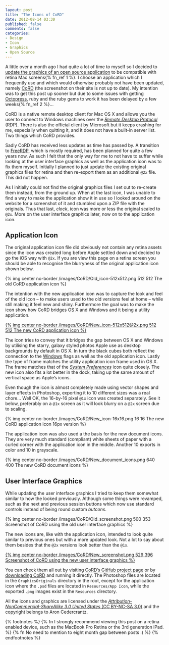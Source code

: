 ```yaml
---
layout: post
title: "The Icons of CoRD"
date: 2012-08-14 03:30
published: false
comments: false
categories: 
- Design
- Icon
- Graphics
- Open Source
---
```

A little over a month ago I had quite a lot of time to myself so I decided to [update the graphics of an open source application](https://github.com/dorianj/CoRD/pull/17) to be compatible with retina Mac screens{% fn_ref 1 %}. I choose an application which I  frequently use and which would otherwise probably not have been updated, namely [CoRD](http://cord.sourceforge.net) (the screenshot on their site is not up to date). My intention was to get this post up sooner but due to some issues with getting [Octopress](http://octopress.org/), ruby and the ruby gems to work it has been delayed by a few weeks{% fn_ref 2 %}…

CoRD is a native remote desktop client for Mac OS X and allows you the user to connect to Windows machines over the _[Remote Desktop Protocol](http://en.wikipedia.org/wiki/Remote_Desktop_Protocol)_ (RDP). There is also the official client by Microsoft but it keeps crashing for me, especially when quitting it, and it does not have a built-in server list. Two things which CoRD provides.

Sadly CoRD has received less updates as time has passed by. A transition to [FreeRDP](http://www.freerdp.com), which is mostly required, has been planned for quite a few years now. As such I felt that the only way for me to not have to suffer while looking at the user interface graphics as well as the application icon was to fix them myself. Initially I planned to just update the existing original graphics files for retina and then re-export them as an additional `@2x` file. This did not happen.

As I initially could not find the original graphics files I set out to re-create them instead, from the ground up. When at the last icon, I was unable to find a way to make the application show it in use so I looked around on the website for a screenshot of it and stumbled upon a ZIP file with the originals. Thus that last, _clock_, icon was more or less the original scaled to `@2x`. More on the user interface graphics later, now on to the application icon.

## Application Icon
The original application icon file did obviously not contain any retina assets since the icon was created long before Apple settled down and decided to go the iOS way with `@2x`. If you are view this page on a retina screen you should be able to recognise the blurryness of the original application icon shown below.

{% img center no-border /images/CoRD/Old_icon-512x512.png 512 512 The old CoRD application icon %}

The intention with the new application icon was to capture the look and feel of the old icon – to make users used to the old versions feel at home – while still making it feel new and shiny. Furthermore the goal was to make the icon show how CoRD bridges OS X and Windows and it being a utility application.

[{% img center no-border /images/CoRD/New_icon-512x512@2x.png  512 512 The new CoRD application icon %}](/images/CoRD/New_icon-512x512@2x.png)

The icon tries to convey that it bridges the gap between OS X and Windows by utilising the starry, galaxy styled photos Apple use as desktop backgrounds by default in OS X. In turn the black cubes both reflect the connection to the [Windows](http://www.microsoft.com/presspass/images/gallery/logos/web/Windows7_v_Web.jpg) flags as well as the old application icon. Lastly the type of frame matches the utility application icon frame used in OS X. The frame matches that of the _[System Preferences](http://upload.wikimedia.org/wikipedia/en/2/23/System_Preferences_icon.png)_ icon quite closely. The new icon also fits a lot better in the dock, taking up the same amount of vertical space as Apple’s icons.

Even though the icon is almost completely made using vector shapes and layer effects in Photoshop, exporting it to 10 different sizes was a real chore… Well OK, the 16-by-16 pixel `@1x` icon was created separately. See it below, preferably on a `@1x` screen as it will look blurry on a `@2x` screen due to scaling.

{% img center no-border /images/CoRD/New_icon-16x16.png 16 16 The new CoRD application icon 16px version %}

The application icon was also used a the basis for the new document icons. They are very much standard (compliant) white sheets of paper with a curled corner with the application icon in the middle. Another 10 exports in color and 10 in grayscale.

{% img center no-border /images/CoRD/New_document_icons.png 640 400 The new CoRD document icons %}

## User Interface Graphics
While updating the user interface graphics I tried to keep them somewhat similar to how the looked previously. Although some things were revamped, such as the next and previous session buttons which now use standard controls instead of being round custom _butcons_. 

{% img center no-border /images/CoRD/Old_screenshot.png 500 353 Screenshot of CoRD using the old user interface graphics %}

The new icons are, like with the application icon, intended to look quite similar to previous ones but with a more updated look. Not a lot to say about them besides that the `@2x` versions look better than the `@1x`.

[{% img center no-border /images/CoRD/New_screenshot.png 529 396 Screenshot of CoRD using the new user interface graphics %}](/images/CoRD/New_screenshot.png)

You can check them all out by visiting [CoRD’s GitHub project page](https://github.com/dorianj/CoRD) or by [downloading CoRD](http://cord.sourceforge.net) and running it directly. The Photoshop files are located in the `GraphicsOriginals` directory in the root, except for the application icon where the `.psd` files are located in `Resources/App Icon`, while the exported `.png` images exist in the `Resources` directory.

All the icons and graphics are licensed under the [_Attribution-NonCommercial-ShareAlike 3.0 United States_ (CC BY-NC-SA 3.0)](http://creativecommons.org/licenses/by-nc-sa/3.0/us/) and the copyright belongs to Aron Cedercrantz.

{% footnotes %}
	{% fn I strongly recommend viewing this post on a retina enabled device, such as the MacBook Pro Retina or the 3rd generation iPad. %}
	{% fn No need to mention to eight month gap between posts :) %}
{% endfootnotes %}
 
